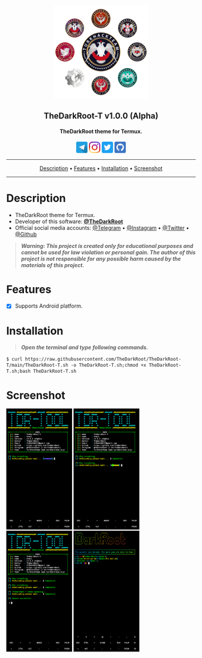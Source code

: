 <p align="center"><a href="https://turkhackteam.org"><img src="https://raw.githubusercontent.com/TheDarkRoot/FileStore/master/Images/TheDarkRoot/Banner.png" width="250"></a></p>
<h2 align="center"><b>TheDarkRoot-T v1.0.0 (Alpha)</b></h2>
<h4 align="center">TheDarkRoot theme for Termux.</h4>
</p>
<p align="center"><a href="center"><a href="https://t.me/TheDarkRoot"><img src="https://raw.githubusercontent.com/TheDarkRoot/FileStore/master/Images/TheDarkRoot/Telegram.png" width="30"></a>     <a href="center"><a href="https://instagram.com/TheDarkRoot"><img src="https://raw.githubusercontent.com/TheDarkRoot/FileStore/master/Images/TheDarkRoot/Instagram.png" width="30"></a>     <a href="center"><a href="https://twitter.com/TDarkRoot"><img src="https://raw.githubusercontent.com/TheDarkRoot/FileStore/master/Images/TheDarkRoot/Twitter.png" width="30"></a>     <a href="https://github.com/karjok/terkey"><img src="https://raw.githubusercontent.com/TheDarkRoot/FileStore/master/Images/TheDarkRoot/Github.png" width="30"></a></p>
</p>
<hr>
<p align="center"><a href="#Description">Description</a> &bull; <a href="#Features">Features</a> &bull; <a href="#Installation">Installation</a> &bull; <a href="#Screenshot">Screenshot</a></p>
<hr>


# Description

- TheDarkRoot theme for Termux.
- Developer of this software: **[@TheDarkRoot](https://github.com/TheDarkRoot)**
- Official social media accounts: [@Telegram](https://t.me/TheDarkRoot) &bull; [@Instagram](https://instagram.com/TheDarkRoot) &bull; [@Twitter](https://twitter.com/TDarkRoot) &bull; [@Github](https://github.com/TheDarkRoot)

> ***Warning: This project is created only for educational purposes and cannot be used for law violation or personal gain.
The author of this project is not responsible for any possible harm caused by the materials of this project.***

# Features

- [x] Supports Android platform.

# Installation

> ***Open the terminal and type following commands.***
```
$ curl https://raw.githubusercontent.com/TheDarkRoot/TheDarkRoot-T/main/TheDarkRoot-T.sh -o TheDarkRoot-T.sh;chmod +x TheDarkRoot-T.sh;bash TheDarkRoot-T.sh
```

# Screenshot

[<img src="https://raw.githubusercontent.com/TheDarkRoot/FileStore/master/Images/TheDarkRoot/Screenshots/TheDarkRoot-T%2001.png" width=175>](https://raw.githubusercontent.com/TheDarkRoot/FileStore/master/Images/TheDarkRoot/Screenshots/TheDarkRoot-T%2001.png)
[<img src="https://raw.githubusercontent.com/TheDarkRoot/FileStore/master/Images/TheDarkRoot/Screenshots/TheDarkRoot-T%2002.png" width=175>](https://raw.githubusercontent.com/TheDarkRoot/FileStore/master/Images/TheDarkRoot/Screenshots/TheDarkRoot-T%2002.png)
[<img src="https://raw.githubusercontent.com/TheDarkRoot/FileStore/master/Images/TheDarkRoot/Screenshots/TheDarkRoot-T%2003.png" width=175>](https://raw.githubusercontent.com/TheDarkRoot/FileStore/master/Images/TheDarkRoot/Screenshots/TheDarkRoot-T%2003.png)
  [<img src="https://raw.githubusercontent.com/TheDarkRoot/FileStore/master/Images/TheDarkRoot/Screenshots/TheDarkRoot-T%2004.png" width=175>](https://raw.githubusercontent.com/TheDarkRoot/FileStore/master/Images/TheDarkRoot/Screenshots/TheDarkRoot-T%2004.png)
